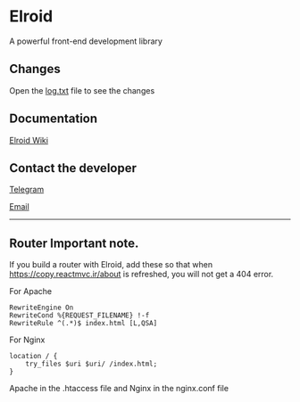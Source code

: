 # Elroid
A powerful front-end development library
## Changes
Open the [log.txt](log.txt) file to see the changes
## Documentation
[Elroid Wiki](https://github.com/ReactMVC/Elroid/wiki)
## Contact the developer
[Telegram](https://t.me/h3dev)
<br>

[Email](mailto:h3dev.pira@gmail.com)
<hr>

## Router Important note. 
If you build a router with Elroid, add these so that when https://copy.reactmvc.ir/about is refreshed, you will not get a 404 error.
<br>

For Apache
```
RewriteEngine On
RewriteCond %{REQUEST_FILENAME} !-f
RewriteRule ^(.*)$ index.html [L,QSA]
```
For Nginx
```
location / {
    try_files $uri $uri/ /index.html;
} 
 ```
Apache in the .htaccess file and Nginx in the nginx.conf file 

